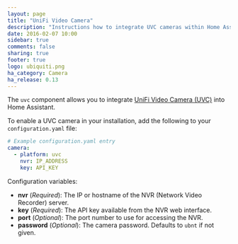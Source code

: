 ```yaml
---
layout: page
title: "UniFi Video Camera"
description: "Instructions how to integrate UVC cameras within Home Assistant."
date: 2016-02-07 10:00
sidebar: true
comments: false
sharing: true
footer: true
logo: ubiquiti.png
ha_category: Camera
ha_release: 0.13
---
```



The `uvc` component allows you to integrate [UniFi Video Camera (UVC)](https://www.ubnt.com/unifi-video/unifi-video-camera/) into Home Assistant.

To enable a UVC camera in your installation, add the following to your `configuration.yaml` file:

```yaml
# Example configuration.yaml entry
camera:
  - platform: uvc
    nvr: IP_ADDRESS
    key: API_KEY
```

Configuration variables:

- **nvr** (*Required*): The IP or hostname of the NVR (Network Video Recorder) server.
- **key** (*Required*): The API key available from the NVR web interface.
- **port** (*Optional*): The port number to use for accessing the NVR.
- **password** (*Optional*): The camera password. Defaults to `ubnt` if not given.
